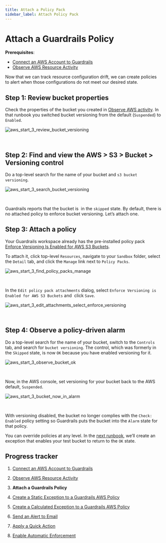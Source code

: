 ```yaml
---
title: Attach a Policy Pack
sidebar_label: Attach Policy Pack
---
```



# Attach a Guardrails Policy

**Prerequisites**:

- [Connect an AWS Account to Guardrails](/guardrails/docs/getting-started/getting-started-aws/connect-an-account/)
- [Observe AWS Resource Activity](/guardrails/docs/getting-started/getting-started-aws/observe-aws-activity/)


Now that we can track resource configuration drift, we can create policies to alert when those configurations do not meet our desired state.

## Step 1: Review bucket properties

Check the properties of the bucket you created in [Observe AWS activity](/guardrails/docs/getting-started/getting-started-aws/observe-aws-activity). In that runbook you switched bucket versioning from the default (`Suspended`) to `Enabled`.
<p><img alt="aws_start_3_review_bucket_versioning" src="/images/docs/guardrails/getting-started/getting-started-aws/attach-a-policy/aws-start-3-review-bucket-versioning.png"/></p><br/>

## Step 2: Find and view the AWS > S3 > Bucket > Versioning control

Do a top-level search for the name of your bucket and `s3 bucket versioning`.
<p><img alt="aws_start_3_search_bucket_versioning" src="/images/docs/guardrails/getting-started/getting-started-aws/attach-a-policy/aws-start-3-search-bucket-versioning.png"/></p><br/>

Guardrails reports that the bucket is  in the `skipped` state. By default, there is no attached policy to enforce bucket versioning. Let’s attach one.

## Step 3: Attach a policy

Your Guardrails workspace already has the pre-installed policy pack [Enforce Versioning Is Enabled for AWS S3 Buckets](https://hub.guardrails.turbot.com/policy-packs/aws_s3_enforce_versioning_is_enabled_for_buckets).

To attach it, click top-level `Resources`, navigate to your `Sandbox` folder, select the `Detail` tab, and click the `Manage` link next to `Policy Packs`.
<p><img alt="aws_start_3_find_policy_packs_manage" src="/images/docs/guardrails/getting-started/getting-started-aws/attach-a-policy/aws-start-3-find-policy-packs-manage.png"/></p><br/>

In the `Edit policy pack attachments` dialog, select `Enforce Versioning is Enabled for AWS S3 Buckets` and  click `Save`.
<p><img alt="aws_start_3_edit_attachments_select_enforce_versioning" src="/images/docs/guardrails/getting-started/getting-started-aws/attach-a-policy/aws-start-3-edit-attachments-select-enforce-versioning.png"/></p><br/>



## Step 4: Observe a policy-driven alarm

Do a top-level search for the name of your bucket, switch to the `Controls` tab, and search for `bucket versioning`. The control, which was formerly in the `Skipped` state, is now `OK` because you have enabled versioning for it.
<p><img alt="aws_start_3_observe_bucket_ok" src="/images/docs/guardrails/getting-started/getting-started-aws/attach-a-policy/aws-start-3-observe-bucket-ok.png"/></p><br/>


Now, in the AWS console, set versioning for your bucket back to the AWS default, `Suspended`.
<p><img alt="aws_start_3_bucket_now_in_alarm" src="/images/docs/guardrails/getting-started/getting-started-aws/attach-a-policy/aws-start-3-bucket-now-in-alarm.png"/></p><br/>



With versioning disabled, the bucket no longer complies with the `Check: Enabled` policy setting so Guardrails puts the bucket into the `Alarm` state for that policy.

You can override policies at any level. In the [next runbook](/guardrails/docs/getting-started/getting-started-aws/create-static-exception), we’ll create an exception that enables your test bucket to return to the `OK` state.


## Progress tracker

1. [Connect an AWS Account to Guardrails](/guardrails/docs/getting-started/getting-started-aws/connect-an-account/)

2. [Observe AWS Resource Activity](/guardrails/docs/getting-started/getting-started-aws/observe-aws-activity/)

3. **Attach a Guardrails Policy**

4. [Create a Static Exception to a Guardrails AWS Policy](/guardrails/docs/getting-started/getting-started-aws/create-static-exception/)

5. [Create a Calculated Exception to a Guardrails AWS Policy](/guardrails/docs/getting-started/getting-started-aws/create-calculated-exception/)

6. [Send an Alert to Email](/guardrails/docs/getting-started/getting-started-aws/send-alert-to-email/)

7. [Apply a Quick Action](/guardrails/docs/getting-started/getting-started-aws/apply-quick-action/)

8. [Enable Automatic Enforcement](/guardrails/docs/getting-started/getting-started-aws/enable-enforcement/)
